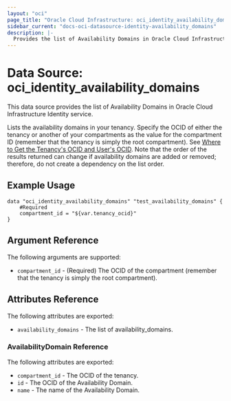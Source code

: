 ```yaml
---
layout: "oci"
page_title: "Oracle Cloud Infrastructure: oci_identity_availability_domains"
sidebar_current: "docs-oci-datasource-identity-availability_domains"
description: |-
  Provides the list of Availability Domains in Oracle Cloud Infrastructure Identity service
---
```


# Data Source: oci_identity_availability_domains
This data source provides the list of Availability Domains in Oracle Cloud Infrastructure Identity service.

Lists the availability domains in your tenancy. Specify the OCID of either the tenancy or another
of your compartments as the value for the compartment ID (remember that the tenancy is simply the root compartment).
See [Where to Get the Tenancy's OCID and User's OCID](https://docs.cloud.oracle.com/iaas/Content/API/Concepts/apisigningkey.htm#five).
Note that the order of the results returned can change if availability domains are added or removed; therefore, do not
create a dependency on the list order.


## Example Usage

```hcl
data "oci_identity_availability_domains" "test_availability_domains" {
	#Required
	compartment_id = "${var.tenancy_ocid}"
}
```

## Argument Reference

The following arguments are supported:

* `compartment_id` - (Required) The OCID of the compartment (remember that the tenancy is simply the root compartment). 


## Attributes Reference

The following attributes are exported:

* `availability_domains` - The list of availability_domains.

### AvailabilityDomain Reference

The following attributes are exported:

* `compartment_id` - The OCID of the tenancy.
* `id` - The OCID of the Availability Domain.
* `name` - The name of the Availability Domain.

